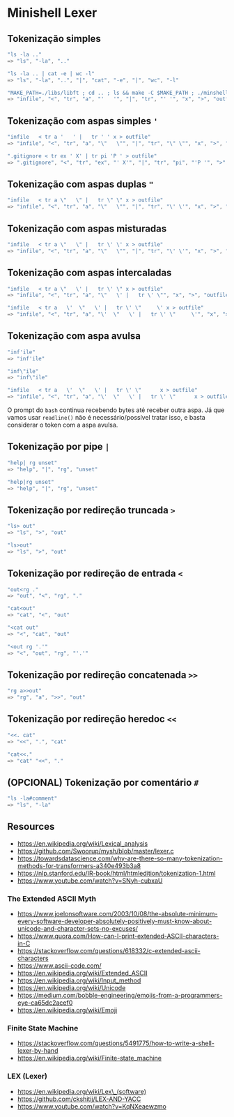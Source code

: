# Minishell Lexer

## Tokenização simples

```c
"ls -la .."
=> "ls", "-la", ".."

"ls -la .. | cat -e | wc -l"
=> "ls", "-la", "..", "|", "cat", "-e", "|", "wc", "-l"

"MAKE_PATH=./libs/libft ; cd .. ; ls && make -C $MAKE_PATH ; ./minshell"
=> "infile", "<", "tr", "a", "'   '", "|", "tr", "' '", "x", ">", "outfile"
```

## Tokenização com aspas simples `'`

```c
"infile   < tr a '   ' |   tr ' ' x > outfile"
=> "infile", "<", "tr", "a", "\"   \"", "|", "tr", "\" \"", "x", ">", "outfile"

".gitignore < tr ex ' X' | tr pi 'P ' > outfile"
=> ".gitignore", "<", "tr", "ex", "' X'", "|", "tr", "pi", "'P '", ">", "outfile"
```

## Tokenização com aspas duplas `"`

```c
"infile   < tr a \"   \" |   tr \" \" x > outfile"
=> "infile", "<", "tr", "a", "\"   \"", "|", "tr", "\' \'", "x", ">", "outfile"
```

## Tokenização com aspas misturadas

```c
"infile   < tr a \"   \" |   tr \' \' x > outfile"
=> "infile", "<", "tr", "a", "\"   \"", "|", "tr", "\' \'", "x", ">", "outfile"
```

## Tokenização com aspas intercaladas

```c
"infile   < tr a \"   \' |   tr \' \" x > outfile"
=> "infile", "<", "tr", "a", "\"   \' |   tr \' \"", "x", ">", "outfile"

"infile   < tr a   \'  \"   \' |   tr \' \"     \' x > outfile"
=> "infile", "<", "tr", "a", "\'  \"   \' |   tr \' \"     \'", "x", ">", "outfile"
```

## Tokenização com aspa avulsa

```c
"inf'ile"
=> "inf'ile"

"inf\"ile"
=> "inf\"ile"

"infile   < tr a   \'  \"   \' |   tr \' \"      x > outfile"
=> "infile", "<", "tr", "a", "\'  \"   \' |   tr \' \"      x > outfile"
```

O prompt do `bash` continua recebendo bytes até receber outra aspa.
Já que vamos usar `readline()` não é necessário/possível tratar isso,
e basta considerar o token com a aspa avulsa.

## Tokenização por pipe `|`

```c
"help| rg unset"
=> "help", "|", "rg", "unset"

"help|rg unset"
=> "help", "|", "rg", "unset"
```

## Tokenização por redireção truncada `>`

```c
"ls> out"
=> "ls", ">", "out"

"ls>out"
=> "ls", ">", "out"
```

## Tokenização por redireção de entrada `<`

```c
"out<rg ."
=> "out", "<", "rg", "."

"cat<out"
=> "cat", "<", "out"

"<cat out"
=> "<", "cat", "out"

"<out rg '.'"
=> "<", "out", "rg", "'.'"
```

## Tokenização por redireção concatenada `>>`

```c
"rg a>>out"
=> "rg", "a", ">>", "out"
```

## Tokenização por redireção heredoc `<<`

```c
"<<. cat"
=> "<<", ".", "cat"

"cat<<."
=> "cat" "<<", "."
```

## (OPCIONAL) Tokenização por comentário `#`

```c
"ls -la#comment"
=> "ls", "-la"
```

## Resources

- https://en.wikipedia.org/wiki/Lexical_analysis
- https://github.com/Swoorup/mysh/blob/master/lexer.c
- https://towardsdatascience.com/why-are-there-so-many-tokenization-methods-for-transformers-a340e493b3a8
- https://nlp.stanford.edu/IR-book/html/htmledition/tokenization-1.html
- https://www.youtube.com/watch?v=SNyh-cubxaU

### The Extended ASCII Myth

- https://www.joelonsoftware.com/2003/10/08/the-absolute-minimum-every-software-developer-absolutely-positively-must-know-about-unicode-and-character-sets-no-excuses/
- https://www.quora.com/How-can-I-print-extended-ASCII-characters-in-C
- https://stackoverflow.com/questions/618332/c-extended-ascii-characters
- https://www.ascii-code.com/
- https://en.wikipedia.org/wiki/Extended_ASCII
- https://en.wikipedia.org/wiki/Input_method
- https://en.wikipedia.org/wiki/Unicode
- https://medium.com/bobble-engineering/emojis-from-a-programmers-eye-ca65dc2acef0
- https://en.wikipedia.org/wiki/Emoji

### Finite State Machine

- https://stackoverflow.com/questions/5491775/how-to-write-a-shell-lexer-by-hand
- https://en.wikipedia.org/wiki/Finite-state_machine

### LEX (Lexer)

- https://en.wikipedia.org/wiki/Lex\_(software)
- https://github.com/ckshitij/LEX-AND-YACC
- https://www.youtube.com/watch?v=KqNXeaewzmo
